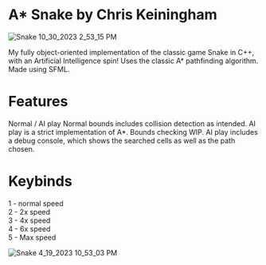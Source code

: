 # A* Snake by Chris Keiningham

![Snake 10_30_2023 2_53_15 PM](https://github.com/chriskein1/AI-Snake/assets/130263834/45ac1f71-aec6-4f0a-9ab9-4b6ffa09259d)


My fully object-oriented implementation of the classic game Snake in C++, with an Artificial Intelligence spin!
Uses the classic A* pathfinding algorithm.
Made using SFML.

# Features

Normal / AI play
Normal bounds includes collision detection as intended.
AI play is a strict implementation of A*. Bounds checking WIP.
AI play includes a debug console, which shows the searched cells as well as the path chosen.

# Keybinds
1 - normal speed <br />
2 - 2x speed <br />
3 - 4x speed <br />
4 - 6x speed <br />
5 - Max speed <br />

![Snake 4_19_2023 10_53_03 PM](https://github.com/chriskein1/AI-Snake/assets/130263834/241c0d8a-9f1e-4919-a2e7-cfa6fbcc2a9f)
